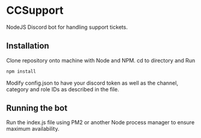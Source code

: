 # CCSupport
NodeJS Discord bot for handling support tickets.

## Installation
Clone repository onto machine with Node and NPM.
cd to directory and Run 
```bash 
npm install
```

Modify config.json to have your discord token as well as the channel, category and role IDs as described in the file.


## Running the bot
Run the index.js file using PM2 or another Node process manager to ensure maximum availability.
